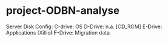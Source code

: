# project-ODBN-analyse
 
Server Disk Config:
C-drive: OS
D-Drive: n.a. [CD_ROM]
E-Drive: Applications (Xillio)
F-Drive: Migration data